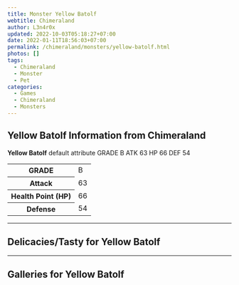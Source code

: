 ```yaml
---
title: Monster Yellow Batolf
webtitle: Chimeraland
author: L3n4r0x
updated: 2022-10-03T05:18:27+07:00
date: 2022-01-11T18:56:03+07:00
permalink: /chimeraland/monsters/yellow-batolf.html
photos: []
tags:
  - Chimeraland
  - Monster
  - Pet
categories:
  - Games
  - Chimeraland
  - Monsters
---
```


<section id="bootstrap-wrapper"><link rel="stylesheet" href="https://rawcdn.githack.com/dimaslanjaka/Web-Manajemen/0c3b5aa1813bd4abcd2c11bf3e37928b15c28664/css/bootstrap-5-3-0-alpha3-wrapper.css"/><h2 id="attribute">Yellow Batolf Information from Chimeraland</h2><p><b>Yellow Batolf</b> default attribute GRADE B ATK 63 HP 66 DEF 54<table><tr><th>GRADE</th><td>B</td></tr><tr><th>Attack</th><td>63</td></tr><tr><th>Health Point (HP)</th><td>66</td></tr><tr><th>Defense</th><td>54</td></tr></table></p><hr/><h2 id="delicacies">Delicacies/Tasty for Yellow Batolf</h2><div class="text-white bg-dark"></div><hr/><div id="gallery"><h2>Galleries for Yellow Batolf</h2><div class="row"></div></div></section>
